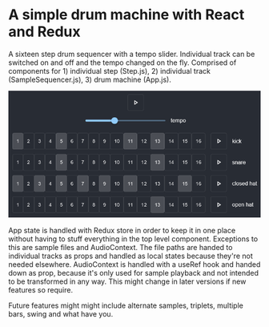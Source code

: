 # A simple drum machine with React and Redux

A sixteen step drum sequencer with a tempo slider. Individual track can be switched on and off and the tempo changed on the fly. Comprised of components for 1) individual step (Step.js), 2) individual track (SampleSequencer.js), 3) drum machine (App.js).

![Screenshot of the application](/img/screencap.png)

App state is handled with Redux store in order to keep it in one place without having to stuff everything in the top level component. Exceptions to this are sample files and AudioContext. The file paths are handed to individual tracks as props and handled as local states because they're not needed elsewhere. AudioContext is handled with a useRef hook and handed down as prop, because it's only used for sample playback and not intended to be transformed in any way. This might change in later versions if new features so require.

Future features might might include alternate samples, triplets, multiple bars, swing and what have you.
